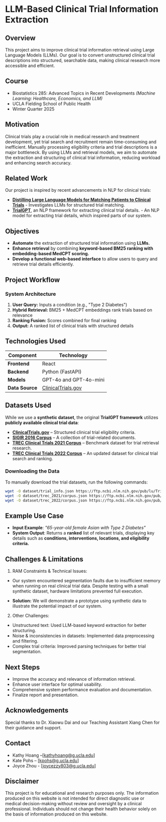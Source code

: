 # LLM-Based Clinical Trial Information Extraction

## Overview

This project aims to improve clinical trial information retrieval using Large Language Models (LLMs). Our goal is to convert unstructured clinical trial descriptions into structured, searchable data, making clinical research more accessible and efficient.

## Course
- Biostatistics 285: Advanced Topics in Recent Developments *(Machine Learning: Healthcare, Economics, and LLM)*
- UCLA Fielding School of Public Health
- Winter Quarter 2025

## Motivation
Clinical trials play a crucial role in medical research and treatment development, yet trial search and recruitment remain time-consuming and inefficient. Manually processing eligibility criteria and trial descriptions is a major bottleneck. By using LLMs and retrieval models, we aim to automate the extraction and structuring of clinical trial information, reducing workload and enhancing search accuracy.

## Related Work  
Our project is inspired by recent advancements in NLP for clinical trials: 
- **[Distilling Large Language Models for Matching Patients to Clinical Trials](https://arxiv.org/abs/2312.09958)** - Investigates LLMs for structured trial matching.
- **[TrialGPT](https://github.com/ncbi-nlp/TrialGPT)**, an NLP framework for extracting clinical trial details. - An NLP model for extracting trial details, which inspired parts of our system.


## Objectives
- **Automate** the extraction of structured trial information using **LLMs.**
- **Enhance retrieval** by combining **keyword-based BM25 ranking with embedding-based MedCPT scoring.**
- **Develop a functional web-based interface** to allow users to query and retrieve trial details efficiently.

## Project Workflow

### System Architecture
1. **User Query:** Inputs a condition (e.g., "Type 2 Diabetes")
2. **Hybrid Retrieval:** BM25 + MedCPT embeddings rank trials based on relevance
3. **Ranking Fusion:** Scores combined for final ranking
4. **Output:** A ranked list of clinical trials with structured details

## **Technologies Used**
| **Component**   | **Technology**  |
|----------------|----------------|
| **Frontend**   | React |
| **Backend**    | Python (FastAPI) |
| **Models**     | GPT-4o and GPT-4o-mini |
| **Data Source** | [ClinicalTrials.gov](https://clinicaltrials.gov/) |


## **Datasets Used**
While we use a **synthetic dataset**, the original **TrialGPT framework** utilizes **publicly available clinical trial data**:

- **[ClinicalTrials.gov](https://clinicaltrials.gov/)** – Structured clinical trial eligibility criteria.
- **[SIGIR 2016 Corpus](https://data.csiro.au/collection/csiro:17152)** – A collection of trial-related documents.
- **[TREC Clinical Trials 2021 Corpus](https://www.trec-cds.org/2021.html)** – Benchmark dataset for trial retrieval research.
- **[TREC Clinical Trials 2022 Corpus](https://www.trec-cds.org/2022.html)** – An updated dataset for clinical trial search and ranking.

### **Downloading the Data**
To manually download the trial datasets, run the following commands:

```bash
wget -O dataset/trial_info.json https://ftp.ncbi.nlm.nih.gov/pub/lu/TrialGPT/trial_info.json
wget -O dataset/trec_2021/corpus.json https://ftp.ncbi.nlm.nih.gov/pub/lu/TrialGPT/trec_2021.json
wget -O dataset/trec_2022/corpus.json https://ftp.ncbi.nlm.nih.gov/pub/lu/TrialGPT/trec_2022.json
```



## Example Use Case
- **Input Example**: *"65-year-old female Asian with Type 2 Diabetes"*
- **System Output**: Returns a **ranked** list of relevant trials, displaying key details such as **conditions, interventions, locations, and eligibility criteria.** 

## Challenges & Limitations
1. RAM Constraints & Technical Issues:
- Our system encountered segmentation faults due to insufficient memory when running on real clinical trial data. Despite testing with a small synthetic dataset, hardware limitations prevented full execution.
  
- **Solution:** We will demonstrate a prototype using synthetic data to illustrate the potential impact of our system.
2. Other Challenges:
- Unstructured text: Used LLM-based keyword extraction for better structuring.
- Noise & inconsistencies in datasets: Implemented data preprocessing and filtering.
- Complex trial criteria: Improved parsing techniques for better trial segmentation.

## Next Steps
- Improve the accuracy and relevance of information retrieval.
- Enhance user interface for optimal usability.
- Comprehensive system performance evaluation and documentation.
- Finalize report and presentation.

## Acknowledgements
Special thanks to Dr. Xiaowu Dai and our Teaching Assistant Xiang Chen for their guidance and support.

## Contact
- Kathy Hoang –[kathyhoang@g.ucla.edu]
- Kate Pohs – [kpohs@g.ucla.edu]
- Joyce Zhou - [joycezzy803@g.ucla.edu]

## Disclaimer
This project is for educational and research purposes only. The information produced on this website is not intended for direct diagnostic use or medical decision-making without review and oversight by a clinical professional. Individuals should not change their health behavior solely on the basis of information produced on this website. 

